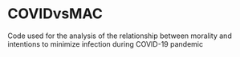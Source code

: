 # COVIDvsMAC
Code used for the analysis of the relationship between morality and intentions to minimize infection during COVID-19 pandemic
